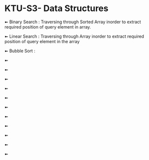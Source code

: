 # KTU-S3- Data Structures

➼ Binary Search : Traversing through Sorted Array inorder to extract required position of query element in array.

➼ Linear Search : Traversing through Array inorder to extract required position of query element in the array

➼ Bubble Sort :

➼

➼

➼

➼

➼

➼

➼

➼

➼

➼

➼
